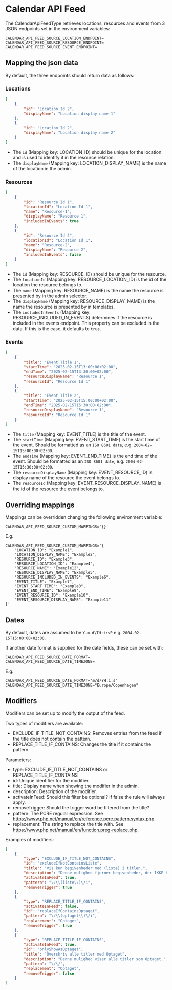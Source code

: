 # Calendar API Feed

The CalendarApiFeedType retrieves locations, resources and events from 3 JSON endpoints
set in the environment variables:

```dotenv
CALENDAR_API_FEED_SOURCE_LOCATION_ENDPOINT=
CALENDAR_API_FEED_SOURCE_RESOURCE_ENDPOINT=
CALENDAR_API_FEED_SOURCE_EVENT_ENDPOINT=
```

## Mapping the json data

By default, the three endpoints should return data as follows:

### Locations

```json
[
    {
        "id": "Location Id 2",
        "displayName": "Location display name 1"
    },
    {
        "id": "Location Id 2",
        "displayName": "Location display name 2"
    }
]
```

* The `id` (Mapping key: LOCATION_ID) should be unique for the location and is used to identify it in the resource relation.
* The `displayName` (Mapping key: LOCATION_DISPLAY_NAME) is the name of the location in the admin.

### Resources

```json
[
    {
        "id": "Resource Id 1",
        "locationId": "Location Id 1",
        "name": "Resource-1",
        "displayName": "Resource 1",
        "includedInEvents": true
    },
    {
        "id": "Resource Id 2",
        "locationId": "Location Id 1",
        "name": "Resource-2",
        "displayName": "Resource 2",
        "includedInEvents": false
    }
]
```

* The `id` (Mapping key: RESOURCE_ID) should be unique for the resource.
* The `locationId` (Mapping key: RESOURCE_LOCATION_ID) is the id of the location the resource belongs to.
* The `name` (Mapping key: RESOURCE_NAME) is the name the resource is presented by in the admin selector.
* The `displayName` (Mapping key: RESOURCE_DISPLAY_NAME) is the name the resource is presented by in templates.
* The `includedInEvents` (Mapping key: RESOURCE_INCLUDED_IN_EVENTS) determines if the resource is included in the events
endpoint.
  This property can be excluded in the data. If this is the case, it defaults to `true`.

### Events

```json
[
    {
        "title": "Event Title 1",
        "startTime": "2025-02-15T13:00:00+02:00",
        "endTime": "2025-02-15T13:30:00+02:00",
        "resourceDisplayName": "Resource 1",
        "resourceId": "Resource Id 1"
    },
    {
        "title": "Event Title 2",
        "startTime": "2025-02-15T15:00:00+02:00",
        "endTime": "2025-02-15T15:30:00+02:00",
        "resourceDisplayName": "Resource 1",
        "resourceId": "Resource Id 1"
    }
]
```

* The `title` (Mapping key: EVENT_TITLE) is the title of the event.
* The `startTime` (Mapping key: EVENT_START_TIME) is the start time of the event.
Should be formatted as an `ISO 8601 date`, e.g. `2004-02-15T15:00:00+02:00`.
* The `endTime` (Mapping key: EVENT_END_TIME) is the end time of the event.
Should be formatted as an `ISO 8601 date`, e.g. `2004-02-15T15:30:00+02:00`.
* The `resourceDisplayName` (Mapping key: EVENT_RESOURCE_ID) is display name of the resource the event belongs to.
* The `resourceId` (Mapping key: EVENT_RESOURCE_DISPLAY_NAME) is the id of the resource the event belongs to.

## Overriding mappings

Mappings can be overridden changing the following environment variable:

```dotenv
CALENDAR_API_FEED_SOURCE_CUSTOM_MAPPINGS='{}'
```

E.g.

```dotenv
CALENDAR_API_FEED_SOURCE_CUSTOM_MAPPINGS='{
    "LOCATION_ID": "Example1",
    "LOCATION_DISPLAY_NAME": "Example2",
    "RESOURCE_ID": "Example3",
    "RESOURCE_LOCATION_ID": "Example4",
    "RESOURCE_NAME": "Example12",
    "RESOURCE_DISPLAY_NAME": "Example5",
    "RESOURCE_INCLUDED_IN_EVENTS": "Example6",
    "EVENT_TITLE": "Example7",
    "EVENT_START_TIME": "Example8",
    "EVENT_END_TIME": "Example9",
    "EVENT_RESOURCE_ID": "Example10",
    "EVENT_RESOURCE_DISPLAY_NAME": "Example11"
}'
```

## Dates

By default, dates are assumed to be `Y-m-d\TH:i:sP` e.g. `2004-02-15T15:00:00+02:00`.

If another date format is supplied for the date fields, these can be set with:

```dotenv
CALENDAR_API_FEED_SOURCE_DATE_FORMAT=
CALENDAR_API_FEED_SOURCE_DATE_TIMEZONE=
```

E.g.

```dotenv
CALENDAR_API_FEED_SOURCE_DATE_FORMAT="m/d/YH:i:s"
CALENDAR_API_FEED_SOURCE_DATE_TIMEZONE="Europe/Copenhagen"
```

## Modifiers

Modifiers can be set up to modify the output of the feed.

Two types of modifiers are available:

* EXCLUDE_IF_TITLE_NOT_CONTAINS: Removes entries from the feed if the title does not contain the pattern.
* REPLACE_TITLE_IF_CONTAINS: Changes the title if it contains the pattern.

Parameters:

* type: EXCLUDE_IF_TITLE_NOT_CONTAINS or REPLACE_TITLE_IF_CONTAINS
* id: Unique identifier for the modifier.
* title: Display name when showing the modifier in the admin.
* description: Description of the modifier.
* activateInFeed: Should this filter be optional? If false the rule will always apply.
* removeTrigger: Should the trigger word be filtered from the title?
* pattern: The PCRE regular expression. See <https://www.php.net/manual/en/reference.pcre.pattern.syntax.php>.
* replacement: The string to replace the title with. See <https://www.php.net/manual/en/function.preg-replace.php>.

Examples of modifiers:

```json
[
    {
        "type": "EXCLUDE_IF_TITLE_NOT_CONTAINS",
        "id": "excludeIfNotContainsListe",
        "title": "Vis kun begivenheder med (liste) i titlen.",
        "description": "Denne mulighed fjerner begivenheder, der IKKE har (liste) i titlen. Den fjerner også (liste) fra titlen.",
        "activateInFeed": true,
        "pattern": "\/\\(liste\\)\/i",
        "removeTrigger": true
    },
    {
        "type": "REPLACE_TITLE_IF_CONTAINS",
        "activateInFeed": false,
        "id": "replaceIfContainsOptaget",
        "pattern": "\/\\(optaget\\)\/i",
        "replacement": "Optaget",
        "removeTrigger": true
    },
    {
        "type": "REPLACE_TITLE_IF_CONTAINS",
        "activateInFeed": true,
        "id": "onlyShowAsOptaget",
        "title": "Overskriv alle titler med Optaget",
        "description": "Denne mulighed viser alle titler som Optaget.",
        "pattern": "\/\/",
        "replacement": "Optaget",
        "removeTrigger": false
    }
]
```
